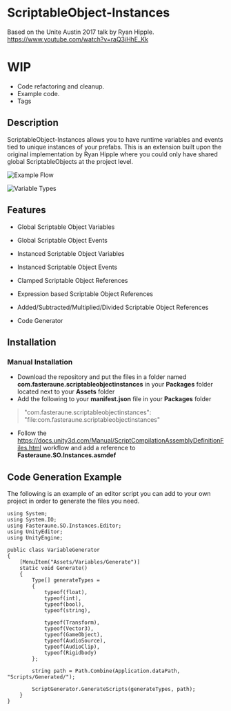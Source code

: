 # ScriptableObject-Instances
Based on the Unite Austin 2017 talk by Ryan Hipple.
https://www.youtube.com/watch?v=raQ3iHhE_Kk

# WIP
- Code refactoring and cleanup.
- Example code.
- Tags

## Description
ScriptableObject-Instances allows you to have runtime variables and events tied to unique instances of your prefabs. This is an extension built upon the original implementation by Ryan Hipple where you could only have shared global ScriptableObjects at the project level.

![Example Flow](https://i.imgur.com/OWPdgei.png)

![Variable Types](https://i.imgur.com/X08VBnb.png)
## Features

* Global Scriptable Object Variables
* Global Scriptable Object Events
* Instanced Scriptable Object Variables
* Instanced Scriptable Object Events

* Clamped Scriptable Object References
* Expression based Scriptable Object References
* Added/Subtracted/Multiplied/Divided Scriptable Object References
* Code Generator

## Installation

### Manual Installation
- Download the repository and put the files in a folder named **com.fasteraune.scriptableobjectinstances** in your **Packages** folder located next to your **Assets** folder
- Add the following to your **manifest.json** file in your **Packages** folder 
> "com.fasteraune.scriptableobjectinstances": "file:com.fasteraune.scriptableobjectinstances"
- Follow the https://docs.unity3d.com/Manual/ScriptCompilationAssemblyDefinitionFiles.html workflow and add a reference to **Fasteraune.SO.Instances.asmdef**

## Code Generation Example

The following is an example of an editor script you can add to your own project in order to generate the files you need. 

```
using System;
using System.IO;
using Fasteraune.SO.Instances.Editor;
using UnityEditor;
using UnityEngine;

public class VariableGenerator
{
    [MenuItem("Assets/Variables/Generate")]
    static void Generate()
    {
        Type[] generateTypes =
        {
            typeof(float),
            typeof(int),
            typeof(bool),
            typeof(string),
            
            typeof(Transform),
            typeof(Vector3),
            typeof(GameObject),
            typeof(AudioSource),
            typeof(AudioClip),
            typeof(Rigidbody)
        };

        string path = Path.Combine(Application.dataPath, "Scripts/Generated/");

        ScriptGenerator.GenerateScripts(generateTypes, path);
    }
}
```
